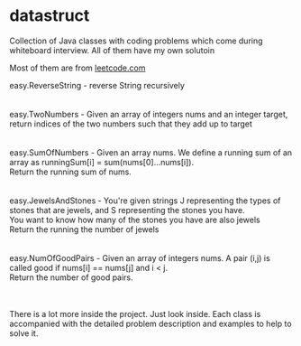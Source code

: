 # datastruct

Collection of Java classes with coding problems which come during whiteboard interview. All of them have my own solutoin

Most of them are from [leetcode.com](https://www.leetcode.com)

easy.ReverseString - reverse String recursively
<br><br><br>
easy.TwoNumbers - Given an array of integers nums and an integer target, return indices of the two numbers such that they add up to target
<br><br><br> 
easy.SumOfNumbers - Given an array nums. We define a running sum of an array as runningSum[i] = sum(nums[0]…nums[i]).
<br>Return the running sum of nums.
<br><br><br> 
easy.JewelsAndStones - You're given strings J representing the types of stones that are jewels, and S representing the stones you have.<br>
You want to know how many of the stones you have are also jewels
<br>Return the running the number of jewels
<br><br><br> 
easy.NumOfGoodPairs - Given an array of integers nums. A pair (i,j) is called good if nums[i] == nums[j] and i < j.
<br>Return the number of good pairs.
<br><br><br> 

There is a lot more inside the project. Just look inside. Each class is accompanied with the detailed problem description and examples to help to solve it.
